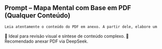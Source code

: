 ## Prompt – Mapa Mental com Base em PDF (Qualquer Conteúdo)
```markdown
Leia atentamente o conteúdo do PDF em anexo. A partir dele, elabore um mapa mental organizado com os principais tópicos, subtópicos e conceitos-chave. Estruture as informações de forma hierárquica, destacando as relações entre os temas, definições, processos, exemplos e quaisquer elementos relevantes para facilitar a compreensão visual do conteúdo. Utilize uma organização clara, que permita visualizar rapidamente os temas centrais, seus desdobramentos e conexões.
```
🎯 Ideal para revisão visual e síntese de conteúdo complexo.
📎 Recomendado anexar PDF via DeepSeek.
